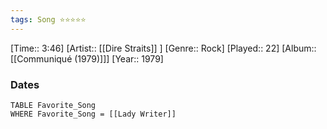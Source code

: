 ```yaml
---
tags: Song ⭐⭐⭐⭐⭐ 
---
```

[Time:: 3:46]
[Artist:: [[Dire Straits]] ]
[Genre:: Rock]
[Played:: 22]
[Album:: [[Communiqué (1979)]]]
[Year:: 1979]
### Dates
````dataview
TABLE Favorite_Song
WHERE Favorite_Song = [[Lady Writer]]
````